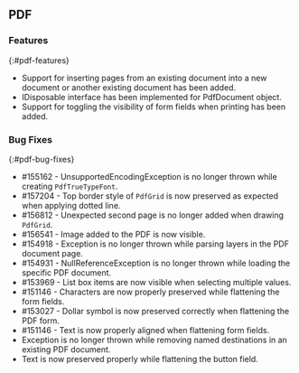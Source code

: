 ## PDF

### Features
{:#pdf-features}

* Support for inserting pages from an existing document into a new document or another existing document has been added.
* IDisposable interface has been implemented for PdfDocument object.
* Support for toggling the visibility of form fields when printing has been added.

### Bug Fixes
{:#pdf-bug-fixes} 

* \#155162 - UnsupportedEncodingException is no longer thrown while creating `PdfTrueTypeFont`.
* \#157204 - Top border style of `PdfGrid` is now preserved as expected when applying dotted line.
* \#156812 - Unexpected second page is no longer added when drawing `PdfGrid`. 
* \#156541 - Image added to the PDF is now visible.
* \#154918 - Exception is no longer thrown while parsing layers in the PDF document page.
* \#154931 - NullReferenceException is no longer thrown while loading the specific PDF document.
* \#153969 - List box items are now visible when selecting multiple values.
* \#151146 - Characters are now properly preserved while flattening the form fields.
* \#153027 - Dollar symbol is now preserved correctly when flattening the PDF form.
* \#151146 - Text is now properly aligned when flattening form fields.
* Exception is no longer thrown while removing named destinations in an existing PDF document.
* Text is now preserved properly while flattening the button field.